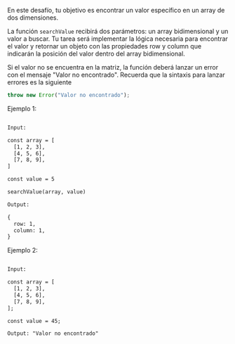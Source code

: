 En este desafío, tu objetivo es encontrar un valor específico en un array de dos dimensiones.

La función `searchValue` recibirá dos parámetros: un array bidimensional y un valor a buscar. Tu tarea será implementar la lógica necesaria para encontrar el valor y retornar un objeto con las propiedades row y column que indicarán la posición del valor dentro del array bidimensional.

Si el valor no se encuentra en la matriz, la función deberá lanzar un error con el mensaje "Valor no encontrado". Recuerda que la sintaxis para lanzar errores es la siguiente

```js
throw new Error("Valor no encontrado");
```

Ejemplo 1:

```txt

Input:

const array = [
  [1, 2, 3],
  [4, 5, 6],
  [7, 8, 9],
]

const value = 5

searchValue(array, value)

Output:

{
  row: 1,
  column: 1,
}

```

Ejemplo 2:

```txt

Input:

const array = [
  [1, 2, 3],
  [4, 5, 6],
  [7, 8, 9],
];

const value = 45;

Output: "Valor no encontrado"

```
